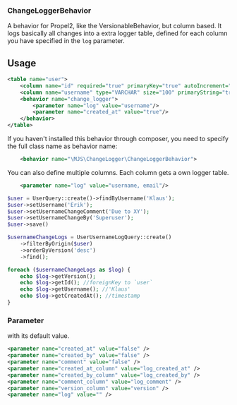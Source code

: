 ### ChangeLoggerBehavior

A behavior for Propel2, like the VersionableBehavior, but column based. It logs basically all changes
into a extra logger table, defined for each column you have specified in the `log` parameter.

## Usage

```xml
<table name="user">
    <column name="id" required="true" primaryKey="true" autoIncrement="true" type="INTEGER" />
    <column name="username" type="VARCHAR" size="100" primaryString="true" />
    <behavior name="change_logger">
        <parameter name="log" value="username"/>
        <parameter name="created_at" value="true"/>
    </behavior>
</table>
```

If you haven't installed this behavior through composer, you need to specify the full class name as behavior name:

```xml
    <behavior name="\MJS\ChangeLogger\ChangeLoggerBehavior">
```

You can also define multiple columns. Each column gets a own logger table.

```xml
    <parameter name="log" value="username, email"/>
```

```php
$user = UserQuery::create()->findByUsername('Klaus');
$user->setUsername('Erik');
$user->setUsernameChangeComment('Due to XY');
$user->setUsernameChangeBy('Superuser');
$user->save()

$usernameChangeLogs = UserUsernameLogQuery::create()
    ->filterByOrigin($user)
    ->orderByVersion('desc')
    ->find();

foreach ($usernameChangeLogs as $log) {
    echo $log->getVersion();
    echo $log->getId(); //foreignKey to `user`
    echo $log->getUsername(); //'Klaus'
    echo $log->getCreatedAt(); //timestamp
}
```

### Parameter

with its default value.

```xml
<parameter name="created_at" value="false" />
<parameter name="created_by" value="false" />
<parameter name="comment" value="false" />
<parameter name="created_at_column" value="log_created_at" />
<parameter name="created_by_column" value="log_created_by" />
<parameter name="comment_column" value="log_comment" />
<parameter name="version_column" value="version" />
<parameter name="log" value="" />
```
